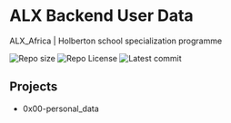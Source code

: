 # ALX Backend User Data

ALX_Africa | Holberton school specialization programme

![Repo size](https://img.shields.io/github/repo-size/Mar-Issah/alx-backend-user-data)
![Repo License](https://img.shields.io/github/license/Mar-Issah/alx-backend-user-data.svg)
![Latest commit](https://img.shields.io/github/last-commit/Mar-Issah/alx-backend-user-data/master?style=round-square)

## Projects
- 0x00-personal_data
